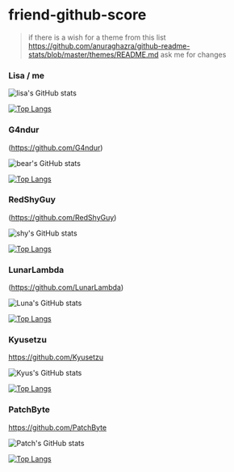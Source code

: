 # friend-github-score

> if there is a wish for a theme from this list 
> https://github.com/anuraghazra/github-readme-stats/blob/master/themes/README.md
> ask me for changes

### Lisa / me

![lisa's GitHub stats](https://github-readme-stats.vercel.app/api?username=allstergamer&show_icons=true&theme=github_dark)

[![Top Langs](https://github-readme-stats.vercel.app/api/top-langs/?username=allstergamer&layout=compact&theme=github_dark)](https://github.com/anuraghazra/github-readme-stats)


### G4ndur
(https://github.com/G4ndur)

![bear's GitHub stats](https://github-readme-stats.vercel.app/api?username=G4ndur&show_icons=true&theme=default)

[![Top Langs](https://github-readme-stats.vercel.app/api/top-langs/?username=G4ndur&layout=compact&theme=default)](https://github.com/anuraghazra/github-readme-stats)


### RedShyGuy
(https://github.com/RedShyGuy)

![shy's GitHub stats](https://github-readme-stats.vercel.app/api?username=RedShyGuy&show_icons=true&theme=default)

[![Top Langs](https://github-readme-stats.vercel.app/api/top-langs/?username=RedShyGuy&layout=compact&theme=default)](https://github.com/anuraghazra/github-readme-stats)

### LunarLambda
(https://github.com/LunarLambda)

![Luna's GitHub stats](https://github-readme-stats.vercel.app/api?username=LunarLambda&show_icons=true&theme=default)

[![Top Langs](https://github-readme-stats.vercel.app/api/top-langs/?username=LunarLambda&layout=compact&theme=default)](https://github.com/anuraghazra/github-readme-stats)

### Kyusetzu
https://github.com/Kyusetzu

![Kyus's GitHub stats](https://github-readme-stats.vercel.app/api?username=Kyusetzu&show_icons=true&theme=default)

[![Top Langs](https://github-readme-stats.vercel.app/api/top-langs/?username=Kyusetzu&layout=compact&theme=default)](https://github.com/anuraghazra/github-readme-stats)


### PatchByte
https://github.com/PatchByte


![Patch's GitHub stats](https://github-readme-stats.vercel.app/api?username=PatchByte&show_icons=true&theme=default)

[![Top Langs](https://github-readme-stats.vercel.app/api/top-langs/?username=PatchByte&layout=compact&theme=default)](https://github.com/anuraghazra/github-readme-stats)
